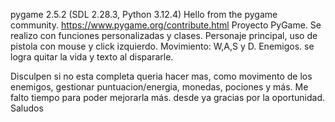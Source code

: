 pygame 2.5.2 (SDL 2.28.3, Python 3.12.4)
Hello from the pygame community. https://www.pygame.org/contribute.html
Proyecto PyGame.
Se realizo con funciones personalizadas y clases.
Personaje principal, uso de pistola con mouse y click izquierdo. Movimiento: W,A,S y D. 
Enemigos. se logra quitar la vida y texto al dispararle. 

Disculpen si no esta completa queria hacer mas, como movimento de los enemigos, gestionar puntuacion/energia, monedas, pociones y más. 
Me falto tiempo para poder mejorarla más. desde ya gracias por la oportunidad. Saludos
